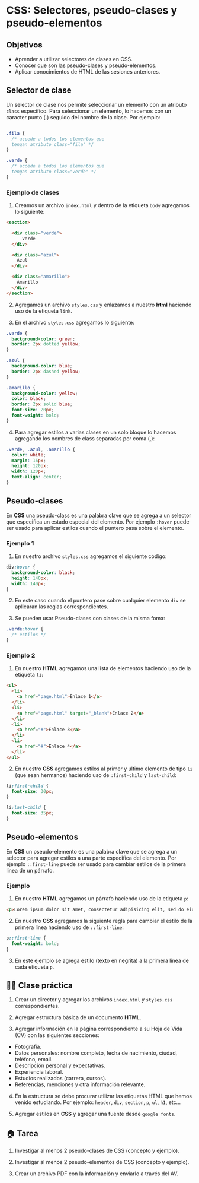 # CSS: Selectores, pseudo-clases y pseudo-elementos

## Objetivos

* Aprender a utilizar selectores de clases en CSS.
* Conocer que son las pseudo-clases y pseudo-elementos.
* Aplicar conocimientos de HTML de las sesiones anteriores.

## Selector de clase

Un selector de clase nos permite seleccionar un elemento con un atributo `class` especifico. Para seleccionar un elemento, lo hacemos con un caracter punto (.) seguido del nombre de la clase. Por ejemplo:

```css

.fila {
  /* accede a todos los elementos que
  tengan atributo class="fila" */
}

.verde {
  /* accede a todos los elementos que
  tengan atributo class="verde" */
}

```

### Ejemplo de clases

1. Creamos un archivo `index.html` y dentro de la etiqueta `body` agregamos lo siguiente:

```html
<section>

  <div class="verde">
      Verde
  </div>

  <div class="azul">
    Azul
  </div>

  <div class="amarillo">
    Amarillo
  </div>
</section>
```

2. Agregamos un archivo `styles.css` y enlazamos a nuestro **html** haciendo uso de la etiqueta `link`.

3. En el archivo `styles.css` agregamos lo siguiente:

```css
.verde {
  background-color: green;
  border: 2px dotted yellow;
}

.azul {
  background-color: blue;
  border: 2px dashed yellow;
}

.amarillo {
  background-color: yellow;
  color: black;
  border: 2px solid blue;
  font-size: 20px;
  font-weight: bold;
}
```

4. Para agregar estilos a varias clases en un solo bloque lo hacemos agregando los nombres de class separadas por coma (,):

```css
.verde, .azul, .amarillo {
  color: white;
  margin: 16px;
  height: 120px;
  width: 120px;
  text-align: center;
}
```

## Pseudo-clases

En **CSS** una pseudo-class es una palabra clave que se agrega a un selector que especifica un estado especial del elemento. Por ejemplo `:hover` puede ser usado para aplicar estilos cuando el puntero pasa sobre el elemento.

### Ejemplo 1

1. En nuestro archivo `styles.css` agregamos el siguiente código:

```css
div:hover {
  background-color: black;
  height: 140px;
  width: 140px;
}
```

2. En este caso cuando el puntero pase sobre cualquier elemento `div` se aplicaran las reglas correspondientes.

3. Se pueden usar Pseudo-clases con clases de la misma foma:

```css
.verde:hover {
  /* estilos */
}
```

### Ejemplo 2

1. En nuestro **HTML** agregamos una lista de elementos haciendo uso de la etiqueta `li`:

```html
<ul>
  <li>
    <a href="page.html">Enlace 1</a>
  </li>
  <li>
    <a href="page.html" target="_blank">Enlace 2</a>
  </li>
  <li>
    <a href="#">Enlace 3</a>
  </li>
  <li>
    <a href="#">Enlace 4</a>
  </li>
</ul>
```

2. En nuestro **CSS** agregamos estilos al primer y ultimo elemento de tipo `li` (que sean hermanos) haciendo uso de `:first-child` y `last-child`:

```css
li:first-child {
  font-size: 30px;
}

li:last-child {
  font-size: 35px;
}
```

## Pseudo-elementos

En **CSS** un pseudo-elemento es una palabra clave que se agrega a un selector para agregar estilos a una parte especifica del elemento. Por ejemplo `::first-line` puede ser usado para cambiar estilos de la primera linea de un párrafo.

### Ejemplo

1. En nuestro **HTML** agregamos un párrafo haciendo uso de la etiqueta `p`:

```html
<p>Lorem ipsum dolor sit amet, consectetur adipisicing elit, sed do eiusmod tempor incididunt ut labore et dolore magna aliqua. Ut enim ad minim veniam, quis nostrud exercitation ullamco laboris nisi ut aliquip ex ea commodo consequat. Duis aute irure dolor in reprehenderit in voluptate velit esse cillum dolore eu fugiat nulla pariatur. Excepteur sint occaecat cupidatat non proident, sunt in culpa qui officia deserunt mollit anim id est laborum.</p>
```

2. En nuestro **CSS** agregamos la siguiente regla para cambiar el estilo de la primera linea haciendo uso de `::first-line`:

```css
p::first-line {
  font-weight: bold;
}
```

3. En este ejemplo se agrega estilo (texto en negrita) a la primera linea de cada etiqueta `p`.


## 👨‍💻 Clase práctica

1. Crear un director y agregar los archivos `index.html` y `styles.css` correspondientes.

2. Agregar estructura básica de un documento **HTML**.

3. Agregar información en la página correspondiente a su Hoja de Vida (CV) con las siguientes secciones:

* Fotografia.
* Datos personales: nombre completo, fecha de nacimiento, ciudad, teléfono, email.
* Descripción personal y expectativas.
* Experiencia laboral.
* Estudios realizados (carrera, cursos).
* Referencias, menciones y otra información relevante.

4. En la estructura se debe procurar utilizar las etiquetas HTML que hemos venido estudiando. Por ejemplo: `header`, `div`, `section`, `p`, `ul`, `h1`, etc...

5. Agregar estilos en **CSS** y agregar una fuente desde `google fonts`.

## 🏠 Tarea

1. Investigar al menos 2 pseudo-clases de CSS (concepto y ejemplo).

2. Investigar al menos 2 pseudo-elementos de CSS (concepto y ejemplo).

3. Crear un archivo PDF con la información y enviarlo a través del AV.
